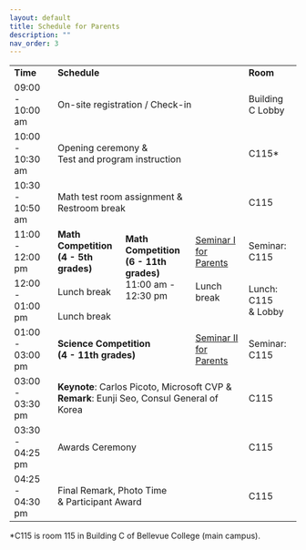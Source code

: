 ```yaml
---
layout: default
title: Schedule for Parents
description: ""
nav_order: 3
---
```


<table>
  <tr>
    <td><b>Time</b></td>
    <td colspan="3"><b>Schedule</b></td>
    <td><b>Room</b></td>
  </tr>
  <tr>
    <td>09:00 - 10:00 am</td>
    <td colspan="3">On-site registration / Check-in</td>
    <td>Building C Lobby</td>
  </tr>
  <tr>
    <td>10:00 - 10:30 am</td>
    <td colspan="3">Opening ceremony & <br> Test and program instruction</td>
    <td>C115*</td>
  </tr>
  <tr>
    <td>10:30 - 10:50 am</td>
    <td colspan="3">Math test room assignment & <br> Restroom break</td>
    <td>C115</td>
  </tr>
  <tr>
    <td>11:00 - 12:00 pm</td>
    <td><b>Math Competition</b><br><b>(4 - 5th grades)</b></td>
    <td rowspan="2"><b>Math Competition</b><br><b>(6 - 11th grades)</b><br>11:00 am - 12:30 pm</td>
    <td>
      <a href="../seminar-1">Seminar I for Parents</a>
    </td>
    <td>Seminar: C115</td>
  </tr>
  <tr>
    <td rowspan="2">12:00 - 01:00 pm</td>
    <td>Lunch break</td>
    <td>Lunch break</td>
    <td rowspan="2">Lunch: C115 <br>& Lobby</td>
  </tr>
  <tr>
    <td>Lunch break</td>
  </tr>
  <tr>
    <td>01:00 - 03:00 pm</td>
    <td colspan="2"><b>Science Competition</b><br><b>(4 - 11th grades)</b></td>
    <td>
      <a href="../seminar-2">Seminar II for Parents</a>
    </td>
    <td>Seminar: C115</td>
  </tr>
  <tr>
    <td>03:00 - 03:30 pm</td>
    <td colspan="3"><b>Keynote</b>: Carlos Picoto, Microsoft CVP &<br><b>Remark</b>: Eunji Seo, Consul General of Korea</td>
    <td>C115</td>
  </tr>
  <tr>
    <td>03:30 - 04:25 pm</td>
    <td colspan="3">Awards Ceremony</td>
    <td>C115</td>
  </tr>
  <tr>
    <td>04:25 - 04:30 pm</td>
    <td colspan="3">Final Remark, Photo Time<br>& Participant Award</td>
    <td>C115</td>
  </tr>
</table>

<p>*C115 is room 115 in Building C of Bellevue College (main campus).</p>